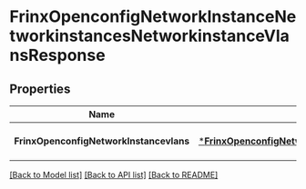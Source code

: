 # FrinxOpenconfigNetworkInstanceNetworkinstancesNetworkinstanceVlansResponse

## Properties
Name | Type | Description | Notes
------------ | ------------- | ------------- | -------------
**FrinxOpenconfigNetworkInstancevlans** | [***FrinxOpenconfigNetworkInstanceNetworkinstancesNetworkinstanceVlans**](frinx.openconfig.network.instance.networkinstances.networkinstance.Vlans.md) |  | [optional] [default to null]

[[Back to Model list]](../README.md#documentation-for-models) [[Back to API list]](../README.md#documentation-for-api-endpoints) [[Back to README]](../README.md)


